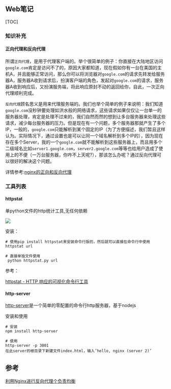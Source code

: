 ## Web笔记

[TOC]

### 知识补充

#### 正向代理和反向代理

所谓`正向代理`，是用于代理客户端的。举个很简单的例子：你直接在大陆地区访问`google.com`肯定是访问不了的，原因大家都知道，现在假如你有一台在美国的主机A，并且能够正常访问，那么你可以将浏览器对`google.com`的请求先转发给服务器A，服务器A收到请求后，扮演客户端的角色，发起对`google.com`的请求，服务器A收到响应后，又扮演服务端，将此响应原封不动的返回给你，自此，一次正向代理顺利完成。

`反向代理`顾名思义是用来代理服务端的。我们也举个简单的例子来说明：我们知道`google.com`没秒钟要处理如洪水般的网络请求，这些请求如果仅仅让一台单一的服务器处理，肯定是处理不过来的，我们自然而然的想到让多台服务器来处理这些请求，减少每台服务器的压力。但是现在有一个问题，多个服务器那就产生了多个IP，一般的，`google.com`只能解析到某个固定的IP（为了方便描述，我们暂且这样认为。实际情况下，通过设置也是可以让同一个域名解析到多个IP的），因为现在存在多个Server，我的一个`google.com`就不能解析到这些服务器上，而且用多个二级域名比如`server1.google.com`，`server2.google.com`等等也给用户造成了使用上的不便（一万台服务器，你咋不上天呢?），那该怎么办呢？通过反向代理可以很好的解决这个问题。

详情参考:[nginx的正向和反向代理](http://natumsol.github.io/2016/03/16/nginx-basic/)

### 工具列表

#### httpstat

单python文件的http统计工具,无任何依赖

![](http://img2.tuicool.com/fiymIri.png!web)

安装：

```
# 使用pip install httpstat来安装命令行版的，然后就可以直接在命令行中使用
httpstat url 

# 直接单独文件使用
 python httpstat.py url
```

参考：

[httpstat - HTTP 响应的可视化命令行工具](http://www.tuicool.com/articles/BJFRBjj)

#### http-server

[http-server](https://github.com/indexzero/http-server)是一个简单的零配置的命令行http服务器，基于nodejs

安装和使用

```shell
# 安装
npm install http-server

# 使用
http-server -p 3001
在此server的根目录下新建文件index.html，输入’hello, nginx (server 2)’
```

## 参考

[利用Nginx进行反向代理个负责均衡](http://natumsol.github.io/2016/03/16/nginx-basic/)